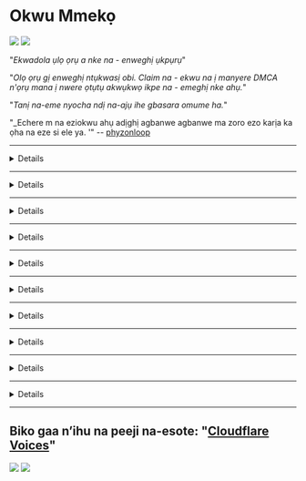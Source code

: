 # Okwu Mmekọ

![](https://codeberg.org/crimeflare/cloudflare-tor/media/branch/master/image/itsreallythatbad.jpg)
![](https://codeberg.org/crimeflare/cloudflare-tor/media/branch/master/image/telegram/c81238387627b4bfd3dcd60f56d41626.jpg)

"_Ekwadola ụlọ ọrụ a nke na - enweghị ụkpụrụ_"

"_Olọ ọrụ gị enweghị ntụkwasị obi. Claim na - ekwu na ị manyere DMCA n'ọrụ mana ị nwere ọtụtụ akwụkwọ ikpe na - emeghị nke ahụ._"

"_Tanị na-eme nyocha ndị na-ajụ ihe gbasara omume ha._"

"_Echere m na eziokwu ahụ adịghị agbanwe agbanwe ma zoro ezo karịa ka ọha na eze si ele ya. '" -- [phyzonloop](https://twitter.com/phyzonloop)


---


<details>
Nchịkọta> _click me_

## CloudFlare na-agha ndị mmadụ
Nchịkọta>


Cloudflare na-ezigara ndị ọrụ na-abụghị Cloudflare ozi ịntanetị spam.

- Naanị ziga ozi ịntanetị na ndị debanyere aha ịbanye
- Mgbe onye ọrụ kwuru “kwụsị”, hapụzie iziga email

Ọ dị mfe. Ma Cloudflare achọghị ịma.
Cloudflare kwuru na iji ọrụ ha [nwere ike ịkwụsị ndị spammers niile ma ọ bụ ndị kpara ọgụ](https://support.cloudflare.com/hc/en-us/articles/200170066-Will-activating-ystoflare-stop-all-spammers-or-attackers- ).
Kedụ ka anyị ga-esi kwụsị _Cloudflare spammers_ na emeghị Cloudflare n'ọrụ?


![](https://codeberg.org/crimeflare/cloudflare-tor/media/branch/master/image/cfspam01.jpg))
![](https://codeberg.org/crimeflare/cloudflare-tor/media/branch/master/image/cfspam03.jpg)
![](https://codeberg.org/crimeflare/cloudflare-tor/media/branch/master/image/cfspam02.jpg))
![](https://codeberg.org/crimeflare/cloudflare-tor/media/branch/master/image/cfspambrittany.jpg)
![](https://codeberg.org/crimeflare/cloudflare-tor/media/branch/master/image/cfspamtwtr.jpg)

</details>

---

<details>
Nchịkọta> _click me_

## Wepu nyocha nke onye ọrụ
Nchịkọta>


Onye nyocha Cloudflare [nyocha na-adịghị mma](https://web.archive.org/web/20191116004046/https://www.trustpilot.com/reviews/5aa6ee0ed5a5700a7c8cf853). Ọ bụrụ n’etinye ederede _anti-Cloudflare_ na Twitter, ị ga-enwe ohere ịnweta [nzaghachi](https://twitter.com/CloudflareHelp/status/1126051764917145601) sitere na [Cloudflare_inc/Cloudflare_members.txt) na "_[Ee e, ọ bụghị](ND.m M.m.) _ "ozi. Ọ bụrụ n’itinye saịtị na-adịghị mma na saịtị nyocha ọ bụla, ha ga-anwale [censor](https://twitter.com/phyzonloop/status/1178836176985366529) [it](https://twitter.com/dxgl_org/status/1178722159432220672) ).


![](https://codeberg.org/crimeflare/cloudflare-tor/media/branch/master/image/cfcenrev_01.jpg)
![](https://codeberg.org/crimeflare/cloudflare-tor/media/branch/master/image/cfcenrev_02.jpg)
![](https://codeberg.org/crimeflare/cloudflare-tor/media/branch/master/image/cfcenrev_03.jpg)

</details>

---

<details>
Nchịkọta> _click me_

## Doxxing ndị ọrụ
Nchịkọta>


Cloudflare nwere oke [nsogbu mmanye](https://web.archive.org/web/20171024040313/http://www.businessinsider.com/cloudflare-ceo-suggests-people-who-report-online-abuse-use -kpo-aha-2017-5).
Cloudflare [na-ekerịta ozi nkeonwe](https://archive.ph/ePdvi) nke ndị [onye](https://twitter.com/ZJemptv/status/898299709634248704) [mkpesa](https://twitter.com/TinyPirate/ọnọdụ/554718958176067584) [banyere](https://twitter.com/remembrancermx/status/1010329041235148802) [kwadoro](https://twitter.com/Bridaguy/status/915003769280172037) [saịtị](https://twitter .com/HelloAndrew/ọnọdụ/897260208845500416). Ha na-arịọ gị oge ụfọdụ ka ị nye ha ihe
ezigbo NJ gị. Ọ bụrụ na ịchọghị inye gị nsogbu, [wakpoo](https://twitter.com/NiteShade925/status/1158469203420205056), [swatted](https://boingboing.net/2015/01/19/invasion-boards -nagide-na-rui.html) ma ọ bụ [gbagburu](https://twitter.com/RusEmbUSA/status/1187363092793040901), ị ga-anọrịrị wezuga weebụsaịtị ndị Cloudflared.


![](https://codeberg.org/crimeflare/cloudflare-tor/media/branch/master/image/cfdox_what.jpg)
![](https://codeberg.org/crimeflare/cloudflare-tor/media/branch/master/image/cfdox_swat.jpg)
![](https://codeberg.org/crimeflare/cloudflare-tor/media/branch/master/image/cfdox_kill.jpg)
![](https://codeberg.org/crimeflare/cloudflare-tor/media/branch/master/image/cfdox_threat.jpg)
![](https://codeberg.org/crimeflare/cloudflare-tor/media/branch/master/image/cfdox_dox.jpg)
![](https://codeberg.org/crimeflare/cloudflare-tor/media/branch/master/image/cfdox_ex1.jpg))
![](https://codeberg.org/crimeflare/cloudflare-tor/media/branch/master/image/cfdox_ex2.jpg)

</details>

---

<details>
Nchịkọta> _click me_

## Ọrụ nzuzo nke onyinye afọ ọma
Nchịkọta>


CloudFlare bụ [na-arịọ](https://web.archive.org/web/20191112033605/https://opencollective.com/cloudflarecollective#section-about) maka onyinye afọ ọma. Ọ bụ ihe jọgburu onwe ya na ụlọ ọrụ America ga-arịọ maka enyemaka n'akụkụ ndị otu anaghị akwụ ụgwọ nke nwere ezigbo ihe kpatara ya. Ọ bụrụ n ’ịchọrọ [igbochi ndị mmadụ ma ọ bụ imebi oge ndị ọzọ](PEOPLE.md), inwere ike ịtụ ụfọdụ pizzas🍕 maka ndị ọrụ Cloudflare.


![](https://codeberg.org/crimeflare/cloudflare-tor/media/branch/master/image/cfdonate.jpg)

</details>

---

<details>
Nchịkọta> _click me_

## saịtị na-akwụsị
Nchịkọta>


Kedu ihe ị ga - eme ma ọ bụrụ na saịtị gị ga - agbada _suddenly_? Enwere mkpesa na Cloudflare bụ [nhichapụ](https://twitter.com/stefan_eady/status/1126033791267426304) [onye ọrụ](https://twitter.com/derivativeburke/status/903755267053117440) [nhazi](https://twitter.com/lordscarlet/status/1046785164792205314) ma ọ bụ [ịkwụsị ọrụ na-enweghị ịdọ aka ná ntị ọ bụla](https://twitter.com/svolentin/status/1227324408475344896), [nkịtị](https://twitter.com/BlnaryMlke/status/1194339461984854018). Anyị na-atụ aro ka ịchọta [onye na-eweta ihe ka mma](gịnị-to-do.md)

![](https://codeberg.org/crimeflare/cloudflare-tor/media/branch/master/image/cftmnt.jpg)

</details>

---

<details>
Nchịkọta> _click me_

#Kpa oke ire # # Browser
Nchịkọta>


CloudFlare na-enye ndị na-eji Firefox ọrụ ọgwụgwọ kachasị mgbe ha na-enye ndị na-abụghị Tor-Browser Tor aka ọjọọ.
A na-enweta ọgwụgwọ ndị na-eji ụzọ ziri ezi na-ajụ igbu Javascript na-enweghị Javascript.
Ahaghị nzi nnweta a bụ ihe nnọpụiche netwọrụ na ike nke ike.

![](https://codeberg.org/crimeflare/cloudflare-tor/media/branch/master/image/browdifftbcx.gif)

- N'aka ekpe: `Tor Browser`, aka nri:` Chrome`. Otu adreesị IP.

![](https://codeberg.org/crimeflare/cloudflare-tor/media/branch/master/image/browserdiff.jpg)

- N'aka ekpe: `[Nchọgharị Tor] Javascript nwere nkwarụ, kuki nyeere ya aka '
- Aka nri: `[Chrome] Javascript enyerela aka, Kuki nwere nkwarụ`

![](https://codeberg.org/crimeflare/cloudflare-tor/media/branch/master/image/cfsiryoublocked.jpg)

- QuteBrowser (obere ihe nchọgharị) na-enweghị Tor (Clearnet IP)

| *** Nchọgharị *** | *** Nweta ọgwụgwọ *** |
| --- | --- |
| Tor Browser (Javascript nyeere) | nnweta kwere |
| Firefox (Javascript nyeere) | nweta emebi emebi |
| Chromium (Javascript nyeere) | nweta emebi emebi (na-eme ka Google reCAPTCHA) |
| Chromium ma ọ bụ Firefox (Javascript nwere nkwarụ) | anabataghị nnweta (ọpụpụ * mebiri emebi * Google reCAPTCHA) |
| Chromium ma ọ bụ Firefox (kuki nwere nkwarụ) | agọnarị ohere |
| QuteBrowser | agọnarị ohere |
| lynx | agọnarị ohere |
| w3m | agọnarị ohere |
| wget | agọnarị ohere |


"_Gini mere iji igwe Audio iji dozie nsogbu dị mfe? _"

Eeh, enwere bọtịnụ ọdịyo, mana _always_ [anaghị arụ ọrụ na Tor](https://trac.torproject.org/projects/tor/ticket/23840). Will ga - enweta ozi a mgbe ịpịrị ya:

```
Gbalịa ọzọ
Kọmputa gị ma ọ bụ netwọk gị nwere ike izipu ajụjụ na-akpaghị aka.
Iji kpuchido ndị ọrụ anyị, anyị enweghị ike hazie arịrịọ gị ugbu a.
Maka nkọwa ndị ọzọ gaa na ibe enyemaka anyị
```

</details>

---

<details>
Nchịkọta> _click me_

## Mkpesa ndi nhoputa okwu
Nchịkọta>


Ndị na-eme ntuli aka na steeti US na-edebanye aha ịtụ vootu site na weebụsaịtị odeakwụkwọ steeti na steeti ebe ha bi.
Secretarylọ ọrụ ndị odeakwụkwọ steeti Republican na-achịkwa na-etinye aka na mkpesa na ntuli aka site na ịme mkpokọta weebụsaịtị onye isi obodo site na Cloudflare.
Nlekọta ojo nke Cloudflare nke ndị ọrụ Tor, ọnọdụ MITM ya dịka ihe nlere anya nke ụwa, yana ọrụ ya n'ozuzu oke.
na-eme ka ndị chọrọ ịtụ vootu ghara inyocha aha. Ndị otu nwere nnwere onwe na-achọkarị ihe nzuzo. Mpempe akwụkwọ ndebanye aha ndị na-eme ntuli aka na-anakọta ozi dị omimi banyere ndọrọndọrọ ndọrọ ndọrọ ọchịchị nke onye na-ekwu okwu, adresị mmadụ, nọmba nchekwa ọha na ụbọchị ọmụmụ.
Imirikiti steeti na-ewepụta ozi ahụ naanị n'ihu ọha, mana Cloudflare na-ahụ ihe niile *** mgbe onye debara aha votu.

Mara na ndebanye aha akwụkwọ anaghị egbochi Cloudflare n'ihi na odeakwụkwọ nke ndị ọrụ ntinye data steeti ga-eji ya
Weebụ Cloudflare webanye data.

![](https://codeberg.org/crimeflare/cloudflare-tor/media/branch/master/image/cfvotm_01.jpg)
![](https://codeberg.org/crimeflare/cloudflare-tor/media/branch/master/image/cfvotm_02.jpg)

- Change.org bụ weebụsaịtị nke ama ama maka ịnakọta ntuli aka ma mee ihe. "[ndị mmadụ nọ ebe niile na-amalite mkpọsa, na-akpọkọta ndị na-akwado ya, ma soro ndị na-eme mkpebi na-arụ ọrụ iji nye nsogbu.](https://web.archive.org/web/20200206120027/https://www.change.org/about)"
O di nwute, otutu ndi mmadu apughi ilele Change.org ma obucha ya na nzacha ike nke Cloudflare. A na-egbochi ha ịbịanye akwụkwọ mkpesa ahụ, si otú ahụ na-ewepụ ha n'usoro ọchịchị onye kwuo uche ya. Iji usoro ọzọ na-enweghị ojii ojii dị ka [OpenPetition](https://www.openpetition.eu/content/about_us) na-enyere aka idozi nsogbu ahụ.

![](https://codeberg.org/crimeflare/cloudflare-tor/media/branch/master/image/changeorgasn.jpg)
![](https://codeberg.org/crimeflare/cloudflare-tor/media/branch/master/image/changeorgtor.jpg)

- Cloudflare si "[Athenian Project](https://www.cloudflare.com/athenian/)" na-enye nchebe ụlọ ọrụ larịị steeti na ntanetị mpaghara. Ha kwuru na "ndị otu ha nwere ike ịnweta ozi ntuli aka na ndebanye aha ndị na-eme ntuli aka" mana nke a bụ ụgha n'ihi na ọtụtụ ndị enweghị ike ịchọgharị saịtị ahụ ma ọlị.

</details>

---

<details>
Nchịkọta> _click me_

## Eleda onye ọrụ anya
Nchịkọta>


Ọ bụrụ n’ịhọrọ ihe, ị na-atụ anya na ịnweghị email ọ bụla gbasara ya. Cloudflare leghaara mmasị nke onye ọrụ ma kesaa data ya na ụlọ ọrụ ndị ọzọ [na-enweghị nkwenye ndị ahịa](https://twitter.com/thexpaw/status/1108424723233419264). Ọ bụrụ n’ị na-eji atụmatụ efu ha, ha na-ezitere gị email oge ụfọdụ na-arịọ ịzụta ndenye aha kwa ọnwa.

![](https://codeberg.org/crimeflare/cloudflare-tor/media/branch/master/image/cfviopl_tp.jpg)

</details>

---

<details>
Nchịkọta> _click me_

## Lgha ụgha gbasara nhichapụ data onye ọrụ
Nchịkọta>


Dabere na nke a [ex-Cloudflare's blog's blog](https://shkspr.mobi/blog/2019/11/can-you-trust-cloudflare-with-your-personal-data/), Cloudflare na-agha ụgha banyere ihichapụ akaụntụ. N'oge ugbu a, ọtụtụ [ụlọ ọrụ na-echekwa data gị](https://justdeleteme.xyz/) mgbe ị mechiri ma ọ bụ wepu akaụntụ gị. Imirikiti ezigbo ụlọ ọrụ na-ekwu maka ya na iwu nzuzo ha. Cloudflare? Ee e.

```
2019-08-05 CloudFlare zitere m nkwenye na ha wepụrụ akaụntụ m.
2019-10-02 Enwetara m ozi site na CloudFlare "n'ihi na abụ m onye ahịa"
```

Cloudflare amabeghị maka okwu a bụ "wepu". Ọ bụrụ na ọ bụ n'ezie _removed_, gịnị kpatara onye a na - azụ ahịa ji nweta email? O kwukwara na amụma nzuzo nke Cloudflare ekwughi banyere ya.

```
Iwu nzuzo ha ohughi ekwuputaghi banyere ijigide data otu afo.
```

![](https://codeberg.org/crimeflare/cloudflare-tor/media/branch/master/image/cfviopl_notdel.jpg)

Kedu ka ị ga - esi tụkwasị Cloudflare ma ọ bụrụ na iwu nzuzo ha bụ LIE](https://twitter.com/daviddlow/status/1197787135526555648)?

</details>

---

<details>
Nchịkọta> _click me_

## Debe ozi nkeonwe gị
Nchịkọta>


Ihichapụ akaụntụ Cloudflare bụ [ọkwa siri ike](https://justdeleteme.xyz/).

```
Nyefee tiketi nkwado site na iji otu "Akaụntụ",
ma choo nhichapụ akaụntụ na ahu ozi.
Enweghị ngalaba ma ọ bụ kaadị akwụmụgwọ agbakwunyere na akaụntụ gị tupu ịrịọ nhichapụ.
```

[Ga-enweta ozi nkwenye a (https://twitter.com/originalesushi/status/1199041528414527495).

![](https://codeberg.org/crimeflare/cloudflare-tor/media/branch/master/image/cf_deleteandkeep.jpg)

"Anyị amalitela ịhazi arịrịọ nhichapụ gị" mana "Anyị ga-anọgide na-echekwa ozi nkeonwe gị".

You nwere ike "ịtụkwasị" nke a?

</details>

---

## Biko gaa n’ihu na peeji na-esote: "[Cloudflare Voices](../Ps.md)"

![](https://codeberg.org/crimeflare/cloudflare-tor/media/branch/master/image/freemoldybread.jpg)
![](https://codeberg.org/crimeflare/cloudflare-tor/media/branch/master/image/cfisnotanoption.jpg)
